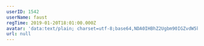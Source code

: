 ```yaml
---
userID: 1542
userName: faust
regTime: 2019-01-20T18:01:00.000Z
avatar: 'data:text/plain; charset=utf-8;base64,NDA0IHBhZ2Ugbm90IGZvdW5kCg=='
url: null
---
```



